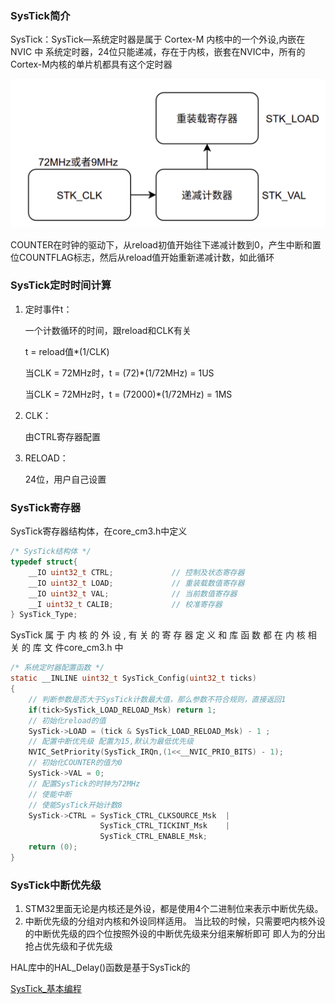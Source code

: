### SysTick简介

SysTick：SysTick—系统定时器是属于 Cortex-M 内核中的一个外设,内嵌在 NVIC 中
系统定时器，24位只能递减，存在于内核，嵌套在NVIC中，所有的Cortex-M内核的单片机都具有这个定时器

![Pasted image 20210308220806](../../../../../pictures/Pasted%20image%2020210308220806.png)

COUNTER在时钟的驱动下，从reload初值开始往下递减计数到0，产生中断和置位COUNTFLAG标志，然后从reload值开始重新递减计数，如此循环

### SysTick定时时间计算

1. 定时事件t：

   一个计数循环的时间，跟reload和CLK有关

   t = reload值*(1/CLK)

   当CLK = 72MHz时，t = (72)*(1/72MHz) = 1US

   当CLK = 72MHz时，t = (72000)*(1/72MHz) = 1MS

2. CLK：

   由CTRL寄存器配置

3. RELOAD：

   24位，用户自己设置
   
### SysTick寄存器

SysTick寄存器结构体，在core_cm3.h中定义

~~~c
/* SysTick结构体 */
typedef struct{
    __IO uint32_t CTRL;				// 控制及状态寄存器
    __IO uint32_t LOAD;				// 重装载数值寄存器
    __IO uint32_t VAL;				// 当前数值寄存器
    __I uint32_t CALIB;				// 校准寄存器
} SysTick_Type;
~~~
SysTick 属 于 内 核 的 外 设 , 有 关 的 寄 存 器 定 义 和 库 函 数 都 在 内 核 相 关 的 库 文 件core_cm3.h 中

~~~c
/* 系统定时器配置函数 */
static __INLINE uint32_t SysTick_Config(uint32_t ticks)
{
    // 判断参数是否大于SysTick计数最大值，那么参数不符合规则，直接返回1
    if(tick>SysTick_LOAD_RELOAD_Msk) return 1;
    // 初始化reload的值
    SysTick->LOAD = (tick & SysTick_LOAD_RELOAD_Msk) - 1 ;
    // 配置中断优先级 配置为15,默认为最低优先级
    NVIC_SetPriority(SysTick_IRQn,(1<<__NVIC_PRIO_BITS) - 1);
    // 初始化COUNTER的值为0
    SysTick->VAL = 0;
    // 配置SysTick的时钟为72MHz
    // 使能中断
    // 使能SysTick开始计数8
    SysTick->CTRL = SysTick_CTRL_CLKSOURCE_Msk 	|
        			SysTick_CTRL_TICKINT_Msk	|
        			SysTick_CTRL_ENABLE_Msk;
    return (0);
}
~~~

### SysTick中断优先级

1. STM32里面无论是内核还是外设，都是使用4个二进制位来表示中断优先级。
2. 中断优先级的分组对内核和外设同样适用。
   当比较的时候，只需要吧内核外设的中断优先级的四个位按照外设的中断优先级来分组来解析即可
   即人为的分出抢占优先级和子优先级
   
HAL库中的HAL_Delay()函数是基于SysTick的

[SysTick_基本编程](../SoftWare/SysTick_基本编程.md)
